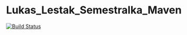 # Lukas_Lestak_Semestralka_Maven
 

[![Build Status](https://travis-ci.com/lesl00/Lukas_Lestak_Semestralka_Maven.svg?branch=master)](https://travis-ci.com/lesl00/Lukas_Lestak_Semestralka_Maven)